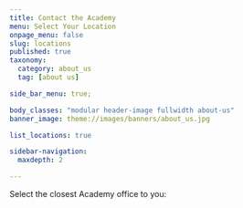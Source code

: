 ```yaml
---
title: Contact the Academy
menu: Select Your Location
onpage_menu: false
slug: locations
published: true
taxonomy:
  category: about_us
  tag: [about us]

side_bar_menu: true;

body_classes: "modular header-image fullwidth about-us"
banner_image: theme://images/banners/about_us.jpg

list_locations: true

sidebar-navigation:
  maxdepth: 2

---
```


Select the closest Academy office to you:
